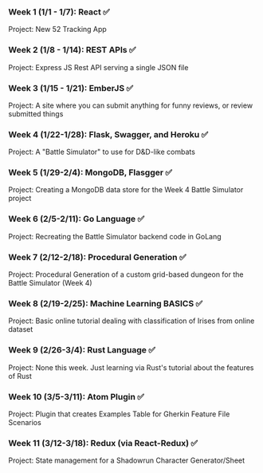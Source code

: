 ### Week 1 (1/1 - 1/7):  React :white_check_mark:
Project:  New 52 Tracking App

### Week 2 (1/8 - 1/14):  REST APIs :white_check_mark:
Project:  Express JS Rest API serving a single JSON file

### Week 3 (1/15 - 1/21):  EmberJS :white_check_mark:
Project:  A site where you can submit anything for funny reviews, or review submitted things

### Week 4 (1/22-1/28):  Flask, Swagger, and Heroku :white_check_mark:
Project:  A "Battle Simulator" to use for D&D-like combats

### Week 5 (1/29-2/4):  MongoDB, Flasgger :white_check_mark:
Project:  Creating a MongoDB data store for the Week 4 Battle Simulator project

### Week 6 (2/5-2/11):  Go Language :white_check_mark:
Project:  Recreating the Battle Simulator backend code in GoLang

### Week 7 (2/12-2/18):  Procedural Generation :white_check_mark:
Project:  Procedural Generation of a custom grid-based dungeon for the Battle Simulator (Week 4)

### Week 8 (2/19-2/25):  Machine Learning BASICS :white_check_mark:
Project:  Basic online tutorial dealing with classification of Irises from online dataset

### Week 9 (2/26-3/4):  Rust Language :white_check_mark:
Project:  None this week.  Just learning via Rust's tutorial about the features of Rust

### Week 10 (3/5-3/11):  Atom Plugin :white_check_mark:
Project:  Plugin that creates Examples Table for Gherkin Feature File Scenarios

### Week 11 (3/12-3/18):  Redux (via React-Redux) :white_check_mark:
Project:  State management for a Shadowrun Character Generator/Sheet
